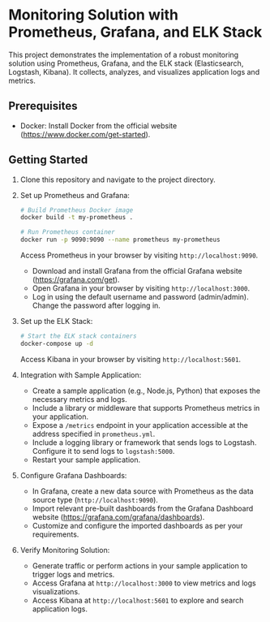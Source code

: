 # Monitoring Solution with Prometheus, Grafana, and ELK Stack

This project demonstrates the implementation of a robust monitoring solution using Prometheus, Grafana, and the ELK stack (Elasticsearch, Logstash, Kibana). It collects, analyzes, and visualizes application logs and metrics.

## Prerequisites

- Docker: Install Docker from the official website (https://www.docker.com/get-started).

## Getting Started

1. Clone this repository and navigate to the project directory.

2. Set up Prometheus and Grafana:

    ```bash
    # Build Prometheus Docker image
    docker build -t my-prometheus .

    # Run Prometheus container
    docker run -p 9090:9090 --name prometheus my-prometheus
    ```

    Access Prometheus in your browser by visiting `http://localhost:9090`.

    - Download and install Grafana from the official Grafana website (https://grafana.com/get).
    - Open Grafana in your browser by visiting `http://localhost:3000`.
    - Log in using the default username and password (admin/admin). Change the password after logging in.

3. Set up the ELK Stack:

    ```bash
    # Start the ELK stack containers
    docker-compose up -d
    ```

    Access Kibana in your browser by visiting `http://localhost:5601`.

4. Integration with Sample Application:

    - Create a sample application (e.g., Node.js, Python) that exposes the necessary metrics and logs.
    - Include a library or middleware that supports Prometheus metrics in your application.
    - Expose a `/metrics` endpoint in your application accessible at the address specified in `prometheus.yml`.
    - Include a logging library or framework that sends logs to Logstash. Configure it to send logs to `logstash:5000`.
    - Restart your sample application.

5. Configure Grafana Dashboards:

    - In Grafana, create a new data source with Prometheus as the data source type (`http://localhost:9090`).
    - Import relevant pre-built dashboards from the Grafana Dashboard website (https://grafana.com/grafana/dashboards).
    - Customize and configure the imported dashboards as per your requirements.

6. Verify Monitoring Solution:

    - Generate traffic or perform actions in your sample application to trigger logs and metrics.
    - Access Grafana at `http://localhost:3000` to view metrics and logs visualizations.
    - Access Kibana at `http://localhost:5601` to explore and search application logs.


